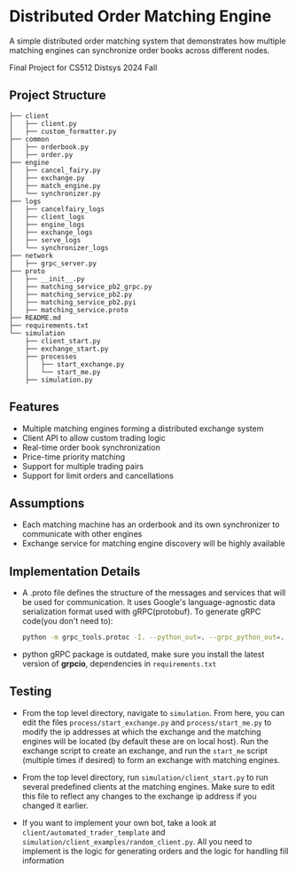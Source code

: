 # Distributed Order Matching Engine

A simple distributed order matching system that demonstrates how multiple matching engines can synchronize order books across different nodes. 

Final Project for CS512 Distsys 2024 Fall

## Project Structure
```
├── client
│   ├── client.py
│   ├── custom_formatter.py
├── common
│   ├── orderbook.py
│   ├── order.py
├── engine
│   ├── cancel_fairy.py
│   ├── exchange.py
│   ├── match_engine.py
│   └── synchronizer.py
├── logs
│   ├── cancelfairy_logs
│   ├── client_logs
│   ├── engine_logs
│   ├── exchange_logs
│   ├── serve_logs
│   └── synchronizer_logs
├── network
│   ├── grpc_server.py
├── proto
│   ├── __init__.py
│   ├── matching_service_pb2_grpc.py
│   ├── matching_service_pb2.py
│   ├── matching_service_pb2.pyi
│   ├── matching_service.proto
├── README.md
├── requirements.txt
└── simulation
    ├── client_start.py
    ├── exchange_start.py
    ├── processes
    │   ├── start_exchange.py
    │   └── start_me.py
    ├── simulation.py
```

## Features
- Multiple matching engines forming a distributed exchange system
- Client API to allow custom trading logic
- Real-time order book synchronization
- Price-time priority matching
- Support for multiple trading pairs
- Support for limit orders and cancellations

## Assumptions
- Each matching machine has an orderbook and its own synchronizer to communicate with other engines
- Exchange service for matching engine discovery will be highly available


## Implementation Details
- A .proto file defines the structure of the messages and services that will be used for communication. It uses Google's language-agnostic data serialization format used with gRPC(protobuf). To generate gRPC code(you don't need to):
    ```bash
    python -m grpc_tools.protoc -I. --python_out=. --grpc_python_out=. proto/matching_service.proto
    ```
- python gRPC package is outdated, make sure you install the latest version of **grpcio**, dependencies in `requirements.txt`

## Testing

- From the top level directory, navigate to `simulation`. From here, you can edit the files `process/start_exchange.py` and `process/start_me.py` to modify the ip addresses at which the exchange and the matching engines will be located (by default these are on local host). Run the exchange script to create an exchange, and run the `start_me` script (multiple times if desired) to form an exchange with matching engines.

- From the top level directory, run `simulation/client_start.py` to run several predefined clients at the matching engines. Make sure to edit this file to reflect any changes to the exchange ip address if you changed it earlier. 

- If you want to implement your own bot, take a look at `client/automated_trader_template` and `simulation/client_examples/random_client.py`. All you need to implement is the logic for generating orders and the logic for handling fill information
